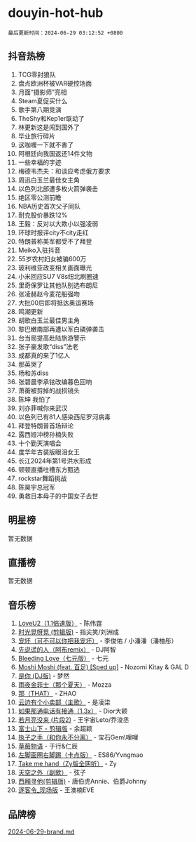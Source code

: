 # douyin-hot-hub

`最后更新时间：2024-06-29 03:12:52 +0800`

## 抖音热榜

1. TCG零封狼队
1. 盘点欧洲杯被VAR硬控场面
1. 月面“摄影师”亮相
1. Steam夏促买什么
1. 歌手第八期竞演
1. TheShy和Kep1er联动了
1. 林更新这是闯到国外了
1. 毕业旅行碎片
1. 这咖喱一下就不香了
1. 阿根廷向我国返还14件文物
1. 一些幸福的字迹
1. 梅德韦杰夫：和谈应考虑俄方要求
1. 周迅白玉兰最佳女主角
1. 以色列北部遭多枚火箭弹袭击
1. 绝区零公测前瞻
1. NBA历史首次父子同队
1. 耐克股价暴跌12%
1. 王毅：反对以大欺小以强凌弱
1. 环球时报评city不city走红
1. 特朗普称美军都受不了拜登
1. Meiko入驻抖音
1. 55岁农村妇女被骗600万
1. 玻利维亚政变相关画面曝光
1. 小米回应SU7 V8s纽北刷圈速
1. 里奇保罗让其他队别选布朗尼
1. 张凌赫赵今麦花船强吻
1. 大批00后即将抵达奥运赛场
1. 鸣潮更新
1. 胡歌白玉兰最佳男主角
1. 黎巴嫩南部再遭以军白磷弹袭击
1. 台当局提高赴陆旅游警示
1. 张子豪发歌“diss”法老
1. 成都真的来了1亿人
1. 那英哭了
1. 杨和苏diss
1. 张碧晨李承铉改编暮色回响
1. 萧蘅被剪掉的战损镜头
1. 陈坤 我怕了
1. 刘亦菲喊你来武汉
1. 以色列已有81人感染西尼罗河病毒
1. 拜登特朗普首场辩论
1. 露西娅冲榜孙楠失败
1. 十个勤天演唱会
1. 度华年古装版眼泪女王
1. 长江2024年第1号洪水形成
1. 顿顿直播吐槽东方甄选
1. rockstar舞蹈挑战
1. 陈昊宇总冠军
1. 勇救日本母子的中国女子去世

## 明星榜

暂无数据

## 直播榜

暂无数据

## 音乐榜

1. [LoveU2（1.1倍速版）](https://sf5-hl-cdn-tos.douyinstatic.com/obj/tos-cn-ve-2774/oQMeDffLaEmgMwgCOEMAFCI6INzoFPgWdD0rsa) - 陈伟霆
1. [时光晃呀晃 (剪辑版)](https://sf5-hl-cdn-tos.douyinstatic.com/obj/tos-cn-ve-2774/o8ACeQem3gwI1x3GIYGAfKG0LJebKFRJDwRwyW) - 指尖笑/刘洲成
1. [宠坏（可不可以你把我宠坏）](https://sf6-cdn-tos.douyinstatic.com/obj/tos-cn-ve-2774/ocWI8ft2gd0rAfXKzvKGeMQM6fVLTLfA8UJzwl) - 李俊佑 / 小潘潘（潘柚彤）
1. [先说谎的人（阿布remix）](https://sf5-hl-cdn-tos.douyinstatic.com/obj/tos-cn-ve-2774/owQtOFmAzBgxBKDOYfeCTQTgE9cDORrOQqmCZy) - DJ阿智
1. [Bleeding Love（七元版）](https://sf5-hl-cdn-tos.douyinstatic.com/obj/tos-cn-ve-2774/oEgC9eZFHQ1MfSRnrfkzFp8AayDWqAQMABBgUs) - 七元
1. [Moshi Moshi (feat. 百足) [Sped up]](https://sf5-hl-cdn-tos.douyinstatic.com/obj/tos-cn-ve-2774/ocCPFQcXJLeroaIdQLIGAoeeYM3OAUYGDguHXz) - Nozomi Kitay & GAL D
1. [是你 (DJ版)](https://sf5-hl-cdn-tos.douyinstatic.com/obj/tos-cn-ve-2774/1ec766e572b34c42853ce6315d426850) - 梦然
1. [雨夜金菲士（那个夏天）](https://sf5-hl-cdn-tos.douyinstatic.com/obj/tos-cn-ve-2774/osPmPLDWQBBE2Z6bftCgYwkFaF4pEYEneXaZQs) - Mozza
1. [那（THAT）](https://sf3-cdn-tos.douyinstatic.com/obj/tos-cn-ve-2774/oIIWGeBZCnlGx9tl0gFlCfwlQbj7QWAD8HYAGg) - ZHAO
1. [云边有个小卖部（主歌）](https://sf27-cdn-tos.douyinstatic.com/obj/tos-cn-ve-2774/okvgzOZylLA4WYUHkAhpy5DrCiqAmBjiMIkJp) - 是凌柒
1. [如果那通电话有接通（1.3x）](https://sf6-cdn-tos.douyinstatic.com/obj/tos-cn-ve-2774/ocJeJKhUhAJG8EYZiEFfGFAPkD3beMQ5mwDv1e) - Dior大颖
1. [若月亮没来 (片段2)](https://sf5-hl-cdn-tos.douyinstatic.com/obj/tos-cn-ve-2774/ocQavLLjkCOeDxGyYeIMGgNAIwJ0QXE1Ve3Fzv) - 王宇宙Leto/乔浚丞
1. [富士山下 - 剪辑版](https://sf5-hl-cdn-tos.douyinstatic.com/obj/tos-cn-ve-2774/o4QGmeUZhQXvtC5BDkogeQni8WbdCBUJEYI12v) - 余超颖
1. [执子之手（和你永不分离）](https://sf5-hl-cdn-tos.douyinstatic.com/obj/tos-cn-ve-2774/oU4mUWISThYfqtA61VOl8PAQGeK2LGGQfFCZfY) - 宝石Gem\哩哩
1. [草莓物语](https://sf5-hl-cdn-tos.douyinstatic.com/obj/tos-cn-ve-2774/okynhJ7jEAIIZBfsLgYMEI8QC3WbQNN66RKzhT) - 于行&仁辰
1. [左脚画圈右脚踢（卡点版）](https://sf5-hl-cdn-tos.douyinstatic.com/obj/tos-cn-ve-2774/oAoAIr8BJv8B7W4CEBMsaSfDWrAiF4izwIDMJg) - ES86/Yvngmao
1. [Take me hand（Zy版全网听）](https://sf5-hl-cdn-tos.douyinstatic.com/obj/tos-cn-ve-2774/owyUoUuVpA1I7BiszAYMSqbGseWQw8P7Ea2BiR) - Zy
1. [天空之外（副歌）](https://sf3-cdn-tos.douyinstatic.com/obj/tos-cn-ve-2774/oAYn0BTp8jS8iSyZSHMUWAikyvAWI1c7aiJTr) - 弦子
1. [西厢寻他(剪辑版)](https://sf3-cdn-tos.douyinstatic.com/obj/tos-cn-ve-2774/oUsAVfAQKlRNxEv5qxvIB8o5qmIWUcXbzJKJhw) - 唐伯虎Annie、伯爵Johnny
1. [逐客令_现场版](https://sf5-hl-cdn-tos.douyinstatic.com/obj/tos-cn-ve-2774/okjvqFftEMAIgLPvI8f4MT5CZVyxmDQdBOwjBv) - 王澳楠EVE

## 品牌榜

[2024-06-29-brand.md](2024-06-29-brand.md)
